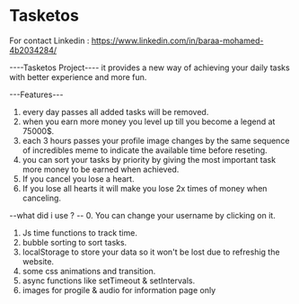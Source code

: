 # Tasketos
For contact Linkedin : https://www.linkedin.com/in/baraa-mohamed-4b2034284/

----Tasketos Project----
it provides a new way of achieving your daily tasks with better experience and more fun.

---Features---
1. every day passes all added tasks will be removed.
2. when you earn more money you level up till you become a legend at 75000$.
3. each 3 hours passes your profile image changes by the same sequence of incredibles meme to indicate the available time before reseting.
4. you can sort your tasks by priority by giving the most important task more money to be earned when achieved.
5. If you cancel you lose a heart.
6. If you lose all hearts it will make you lose 2x times of money when canceling.

--what did i use ? --
0. You can change your username by clicking on it.
1. Js time functions to track time.
2. bubble sorting to sort tasks.
3. localStorage to store your data so it won't be lost due to refreshig the website.
4. some css animations and transition.
5. async functions like setTimeout & setIntervals.
6. images for progile & audio for information page only
